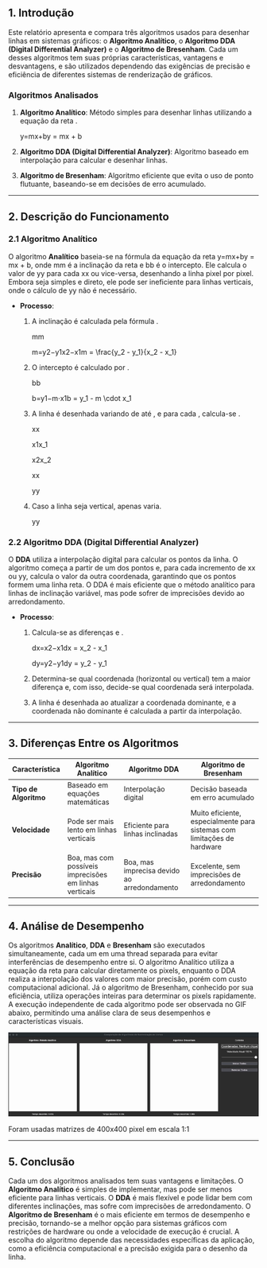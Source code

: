 ## 1. Introdução

Este relatório apresenta e compara três algoritmos usados para desenhar linhas em sistemas gráficos: o **Algoritmo Analítico**, o **Algoritmo DDA (Digital Differential Analyzer)** e o **Algoritmo de Bresenham**. Cada um desses algoritmos tem suas próprias características, vantagens e desvantagens, e são utilizados dependendo das exigências de precisão e eficiência de diferentes sistemas de renderização de gráficos.

### Algoritmos Analisados

1. **Algoritmo Analítico**: Método simples para desenhar linhas utilizando a equação da reta .

   y=mx+by = mx + b

2. **Algoritmo DDA (Digital Differential Analyzer)**: Algoritmo baseado em interpolação para calcular e desenhar linhas.
3. **Algoritmo de Bresenham**: Algoritmo eficiente que evita o uso de ponto flutuante, baseando-se em decisões de erro acumulado.

---

## 2. Descrição do Funcionamento

### 2.1 Algoritmo **Analítico**

O algoritmo **Analítico** baseia-se na fórmula da equação da reta y=mx+by = mx + b, onde mm é a inclinação da reta e bb é o intercepto. Ele calcula o valor de yy para cada xx ou vice-versa, desenhando a linha pixel por pixel. Embora seja simples e direto, ele pode ser ineficiente para linhas verticais, onde o cálculo de yy não é necessário.

- **Processo**:
    1. A inclinação  é calculada pela fórmula .

       mm

       m=y2−y1x2−x1m = \frac{y_2 - y_1}{x_2 - x_1}

    2. O intercepto  é calculado por .

       bb

       b=y1−m⋅x1b = y_1 - m \cdot x_1

    3. A linha é desenhada variando  de  até , e para cada , calcula-se .

       xx

       x1x_1

       x2x_2

       xx

       yy

    4. Caso a linha seja vertical, apenas  varia.

       yy

### 2.2 Algoritmo **DDA (Digital Differential Analyzer)**

O **DDA** utiliza a interpolação digital para calcular os pontos da linha. O algoritmo começa a partir de um dos pontos e, para cada incremento de xx ou yy, calcula o valor da outra coordenada, garantindo que os pontos formem uma linha reta. O DDA é mais eficiente que o método analítico para linhas de inclinação variável, mas pode sofrer de imprecisões devido ao arredondamento.

- **Processo**:
    1. Calcula-se as diferenças  e .

       dx=x2−x1dx = x_2 - x_1

       dy=y2−y1dy = y_2 - y_1

    2. Determina-se qual coordenada (horizontal ou vertical) tem a maior diferença e, com isso, decide-se qual coordenada será interpolada.
    3. A linha é desenhada ao atualizar a coordenada dominante, e a coordenada não dominante é calculada a partir da interpolação.

---

## 3. Diferenças Entre os Algoritmos

| Característica | **Algoritmo Analítico** | **Algoritmo DDA** | **Algoritmo de Bresenham** |
| --- | --- | --- | --- |
| **Tipo de Algoritmo** | Baseado em equações matemáticas | Interpolação digital | Decisão baseada em erro acumulado |
| **Velocidade** | Pode ser mais lento em linhas verticais | Eficiente para linhas inclinadas | Muito eficiente, especialmente para sistemas com limitações de hardware |
| **Precisão** | Boa, mas com possíveis imprecisões em linhas verticais | Boa, mas imprecisa devido ao arredondamento | Excelente, sem imprecisões de arredondamento |

---

## 4. Análise de Desempenho

Os algoritmos **Analítico**, **DDA** e **Bresenham** são executados simultaneamente, cada um em uma thread separada para evitar interferências de desempenho entre si. O algoritmo Analítico utiliza a equação da reta para calcular diretamente os pixels, enquanto o DDA realiza a interpolação dos valores com maior precisão, porém com custo computacional adicional. Já o algoritmo de Bresenham, conhecido por sua eficiência, utiliza operações inteiras para determinar os pixels rapidamente. A execução independente de cada algoritmo pode ser observada no GIF abaixo, permitindo uma análise clara de seus desempenhos e características visuais.


![Test_linha.gif](Test_linha.gif)

Foram usadas matrizes de 400x400 pixel em escala 1:1

---

## 5. Conclusão

Cada um dos algoritmos analisados tem suas vantagens e limitações. O **Algoritmo Analítico** é simples de implementar, mas pode ser menos eficiente para linhas verticais. O **DDA** é mais flexível e pode lidar bem com diferentes inclinações, mas sofre com imprecisões de arredondamento. O **Algoritmo de Bresenham** é o mais eficiente em termos de desempenho e precisão, tornando-se a melhor opção para sistemas gráficos com restrições de hardware ou onde a velocidade de execução é crucial. A escolha do algoritmo depende das necessidades específicas da aplicação, como a eficiência computacional e a precisão exigida para o desenho da linha.
